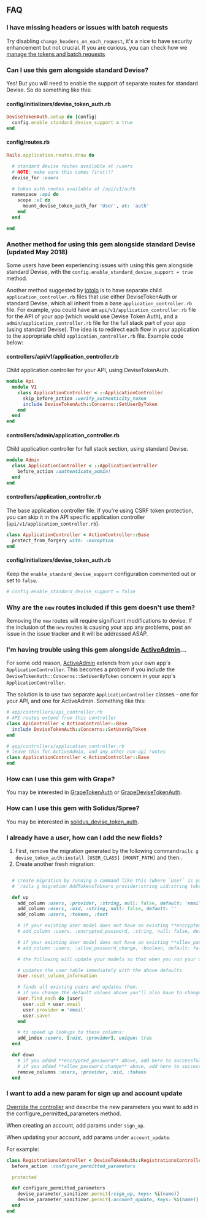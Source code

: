 ## FAQ

### I have missing headers or issues with batch requests

Try disabling `change_headers_on_each_request`, it's a nice to have security enhancement but not crucial. If you are curious, you can check how we [manage the tokens and batch requests](conceptual.md)

### Can I use this gem alongside standard Devise?

Yes! But you will need to enable the support of separate routes for standard Devise. So do something like this:

#### config/initializers/devise_token_auth.rb
~~~ruby
DeviseTokenAuth.setup do |config|
  config.enable_standard_devise_support = true
end
~~~

#### config/routes.rb
~~~ruby
Rails.application.routes.draw do

  # standard devise routes available at /users
  # NOTE: make sure this comes first!!!
  devise_for :users

  # token auth routes available at /api/v1/auth
  namespace :api do
    scope :v1 do
      mount_devise_token_auth_for 'User', at: 'auth'
    end
  end

end
~~~

### Another method for using this gem alongside standard Devise (updated May 2018)

Some users have been experiencing issues with using this gem alongside standard Devise, with the `config.enable_standard_devise_support = true` method.

Another method suggested by [jotolo](https://github.com/jotolo) is to have separate child `application_controller.rb` files that use either DeviseTokenAuth or standard Devise, which all inherit from a base `application_controller.rb` file. For example, you could have an `api/v1/application_controller.rb` file for the API of your app (which would use Devise Token Auth), and a `admin/application_controller.rb` file for the full stack part of your app (using standard Devise). The idea is to redirect each flow in your application to the appropriate child `application_controller.rb` file. Example code below:

#### controllers/api/v1/application_controller.rb
Child application controller for your API, using DeviseTokenAuth.
~~~ruby
module Api
  module V1
    class ApplicationController < ::ApplicationController
      skip_before_action :verify_authenticity_token
      include DeviseTokenAuth::Concerns::SetUserByToken
    end
  end
end
~~~

#### controllers/admin/application_controller.rb
Child application controller for full stack section, using standard Devise.
~~~ruby
module Admin
  class ApplicationController < ::ApplicationController
    before_action :authenticate_admin!
  end
end
~~~

#### controllers/application_controller.rb
The base application controller file. If you're using CSRF token protection, you can skip it in the API specific application controller (`api/v1/application_controller.rb`).
~~~ruby
class ApplicationController < ActionController::Base
  protect_from_forgery with: :exception
end
~~~

#### config/initializers/devise_token_auth.rb
Keep the `enable_standard_devise_support` configuration commented out or set to `false`.
~~~ruby
# config.enable_standard_devise_support = false
~~~

### Why are the `new` routes included if this gem doesn't use them?

Removing the `new` routes will require significant modifications to devise. If the inclusion of the `new` routes is causing your app any problems, post an issue in the issue tracker and it will be addressed ASAP.

### I'm having trouble using this gem alongside [ActiveAdmin](https://activeadmin.info/)...

For some odd reason, [ActiveAdmin](https://activeadmin.info/) extends from your own app's `ApplicationController`. This becomes a problem if you include the `DeviseTokenAuth::Concerns::SetUserByToken` concern in your app's `ApplicationController`.

The solution is to use two separate `ApplicationController` classes - one for your API, and one for ActiveAdmin. Something like this:

~~~ruby
# app/controllers/api_controller.rb
# API routes extend from this controller
class ApiController < ActionController::Base
  include DeviseTokenAuth::Concerns::SetUserByToken
end

# app/controllers/application_controller.rb
# leave this for ActiveAdmin, and any other non-api routes
class ApplicationController < ActionController::Base
end
~~~


### How can I use this gem with Grape?

You may be interested in [GrapeTokenAuth](https://github.com/mcordell/grape_token_auth) or [GrapeDeviseTokenAuth](https://github.com/mcordell/grape_devise_token_auth).

### How can I use this gem with Solidus/Spree?

You may be interested in [solidus_devise_token_auth](https://github.com/skycocker/solidus_devise_token_auth).

### I already have a user, how can I add the new fields?

1. First, remove the migration generated by the following command`rails g devise_token_auth:install [USER_CLASS] [MOUNT_PATH]` and then:.
2. Create another fresh migration:

```ruby

  # create migration by running a command like this (where `User` is your USER_CLASS table):
  # `rails g migration AddTokensToUsers provider:string uid:string tokens:text`

  def up
    add_column :users, :provider, :string, null: false, default: 'email'
    add_column :users, :uid, :string, null: false, default: ''
    add_column :users, :tokens, :text

    # if your existing User model does not have an existing **encrypted_password** column uncomment below line.
    # add_column :users, :encrypted_password, :string, null: false, default: ''

    # if your existing User model does not have an existing **allow_password_change** column uncomment below line.
    # add_column :users, :allow_password_change, :boolean, default: false

    # the following will update your models so that when you run your migration

    # updates the user table immediately with the above defaults
    User.reset_column_information

    # finds all existing users and updates them.
    # if you change the default values above you'll also have to change them here below:
    User.find_each do |user|
      user.uid = user.email
      user.provider = 'email'
      user.save!
    end

    # to speed up lookups to these columns:
    add_index :users, [:uid, :provider], unique: true
  end

  def down
    # if you added **encrypted_password** above, add here to successfully rollback
    # if you added **allow_password_change** above, add here to successfully rollback
    remove_columns :users, :provider, :uid, :tokens
  end

```

### I want to add a new param for sign up and account update

[Override the controller](https://devise-token-auth.gitbook.io/devise-token-auth/usage/overrides#custom-controller-overrides) and describe the new parameters you want to add in the configure_permitted_parameters method.

When creating an account, add params under `sign_up`.

When updating your account, add params under `account_update`.

For example:

```ruby
class RegistrationsController < DeviseTokenAuth::RegistrationsController
  before_action :configure_permitted_parameters

  protected

  def configure_permitted_parameters
    devise_parameter_sanitizer.permit(:sign_up, keys: %i(name))
    devise_parameter_sanitizer.permit(:account_update, keys: %i(name))
  end
end
```
